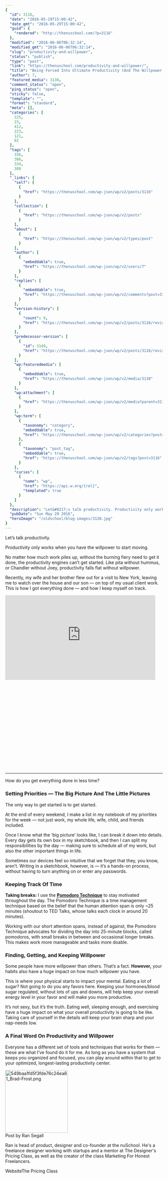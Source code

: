 ```yaml
---
{
  "id": 3116,
  "date": "2016-05-29T15:00:42",
  "date_gmt": "2016-05-29T15:00:42",
  "guid": {
    "rendered": "http://thenuschool.com/?p=3116"
  },
  "modified": "2016-06-06T06:32:14",
  "modified_gmt": "2016-06-06T06:32:14",
  "slug": "productivity-and-willpower",
  "status": "publish",
  "type": "post",
  "link": "https://thenuschool.com/productivity-and-willpower/",
  "title": "Being Forced Into Ultimate Productivity (And The Willpower That Comes With)",
  "author": 7,
  "featured_media": 3138,
  "comment_status": "open",
  "ping_status": "open",
  "sticky": false,
  "template": "",
  "format": "standard",
  "meta": [],
  "categories": [
    225,
    23,
    412,
    223,
    121,
    82
  ],
  "tags": [
    336,
    386,
    334,
    380
  ],
  "_links": {
    "self": [
      {
        "href": "https://thenuschool.com/wp-json/wp/v2/posts/3116"
      }
    ],
    "collection": [
      {
        "href": "https://thenuschool.com/wp-json/wp/v2/posts"
      }
    ],
    "about": [
      {
        "href": "https://thenuschool.com/wp-json/wp/v2/types/post"
      }
    ],
    "author": [
      {
        "embeddable": true,
        "href": "https://thenuschool.com/wp-json/wp/v2/users/7"
      }
    ],
    "replies": [
      {
        "embeddable": true,
        "href": "https://thenuschool.com/wp-json/wp/v2/comments?post=3116"
      }
    ],
    "version-history": [
      {
        "count": 9,
        "href": "https://thenuschool.com/wp-json/wp/v2/posts/3116/revisions"
      }
    ],
    "predecessor-version": [
      {
        "id": 3149,
        "href": "https://thenuschool.com/wp-json/wp/v2/posts/3116/revisions/3149"
      }
    ],
    "wp:featuredmedia": [
      {
        "embeddable": true,
        "href": "https://thenuschool.com/wp-json/wp/v2/media/3138"
      }
    ],
    "wp:attachment": [
      {
        "href": "https://thenuschool.com/wp-json/wp/v2/media?parent=3116"
      }
    ],
    "wp:term": [
      {
        "taxonomy": "category",
        "embeddable": true,
        "href": "https://thenuschool.com/wp-json/wp/v2/categories?post=3116"
      },
      {
        "taxonomy": "post_tag",
        "embeddable": true,
        "href": "https://thenuschool.com/wp-json/wp/v2/tags?post=3116"
      }
    ],
    "curies": [
      {
        "name": "wp",
        "href": "https://api.w.org/{rel}",
        "templated": true
      }
    ]
  },
  "description": "Let&#8217;s talk productivity. Productivity only works when you have the willpower to start moving. No matter how much work piles up, without the burning fiery need to get it done, the productivity engines can&#8217;t get started. Like pita without hummus, or Chandler without Joey, productivity falls flat without willpower. Recently, my wife and her brother [&hellip;]",
  "pubDate": "Sun May 29 2016",
  "heroImage": "/oldschool/blog-images/3138.jpg"
}
---
```


<p>Let&#8217;s talk productivity.</p>
<p>Productivity only works when you have the willpower to start moving.</p>
<p>No matter how much work piles up, without the burning fiery need to get it done, the productivity engines can&#8217;t get started. Like pita without hummus, or Chandler without Joey, productivity falls flat without willpower.</p>
<p>Recently, my wife and her brother flew out for a visit to New York, leaving me to watch over the house and our son &#8212; on top of my usual client work. This is how I got everything done &#8212; and how I keep myself on track.</p>
<p><div class="arve-wrapper" data-mode="normal" data-provider="youtube" id="arve-PzOy2oVkfCw" style="max-width:900px;" itemscope itemtype="http://schema.org/VideoObject"><div class="arve-embed-container" style="padding-bottom:56.250000%"><meta itemprop="embedURL" content="https://www.youtube-nocookie.com/embed/PzOy2oVkfCw?iv_load_policy=3&amp;modestbranding=1&amp;rel=0&amp;autohide=1&amp;playsinline=1&amp;autoplay=0"><iframe allow="accelerometer; autoplay; encrypted-media; gyroscope; picture-in-picture" allowfullscreen class="arve-iframe fitvidsignore" frameborder="0" name sandbox="allow-scripts allow-same-origin allow-presentation allow-popups allow-popups-to-escape-sandbox" scrolling="no" src="https://www.youtube-nocookie.com/embed/PzOy2oVkfCw?iv_load_policy=3&#038;modestbranding=1&#038;rel=0&#038;autohide=1&#038;playsinline=1&#038;autoplay=0" width="480" height="270"></iframe></div></div></p>
<hr />
<p>How do you get everything done in less time?</p>
<h3>Setting Priorities &#8212; The Big Picture And The Little Pictures</h3>
<p>The only way to get started is to get started.</p>
<p>At the end of every weekend, I make a list in my notebook of my priorities for the week &#8212; not just work, my whole life, wife, child, and friends included.</p>
<p>Once I know what the &#8216;big picture&#8217; looks like, I can break it down into details. Every day gets its own box in my sketchbook, and then I can split my responsibilities by the day &#8212; making sure to schedule all of my work, but also the other important things in life.</p>
<p>Sometimes our devices feel so intuitive that we forget that they, you know, aren&#8217;t. Writing in a sketchbook, however, is &#8212; it&#8217;s a hands-on process, without having to turn anything on or enter any passwords.</p>
<h3>Keeping Track Of Time</h3>
<p><strong>Taking breaks:</strong> I use the <a href="http://pomodorotechnique.com/" target="_blank"><strong>Pomodoro Technique</strong></a> to stay motivated throughout the day. The Pomodoro Technique is a time management technique based on the belief that the human attention span is only ~25 minutes (shoutout to TED Talks, whose talks each clock in around 20 minutes).</p>
<p>Working with our short attention spans, instead of against, the Pomodoro Technique advocates for dividing the day into 25-minute blocks, called pomodoros, with small breaks in between and occasional longer breaks. This makes work more manageable and tasks more doable.</p>
<h3>Finding, Getting, and Keeping Willpower</h3>
<p>Some people have more willpower than others. That&#8217;s a fact. <strong>However,</strong> your habits also have a huge impact on how much willpower you have.</p>
<p>This is where your physical starts to impact your mental. Eating a lot of sugar? Not going to do you any favors here. Keeping your hormones/blood sugar regulated, without lots of ups and downs, will help keep your overall energy level in your favor and will make you more productive.</p>
<p>It&#8217;s not sexy, but it&#8217;s the truth. Eating well, sleeping enough, and exercising have a huge impact on what your overall productivity is going to be like. Taking care of yourself in the details will keep your brain sharp and your nap-needs low.</p>
<h3>A Final Word On Productivity and Willpower</h3>
<p>Everyone has a different set of tools and techniques that works for them &#8212; these are what I&#8217;ve found do it for me. As long as you have a system that keeps you organized and focused, you can play around within that to get to your optimized, longest-lasting productivity center.</p>
<p><div class="nuyearpost"><img class="nuyeardesigner" src="https://d1h06o8peg3yk5.cloudfront.net/wp-content/uploads/2015/01/Ran-Segall-Face-Image.jpg" width="200" alt="549baa1fd5f3fde76c24ea81_Brad-Frost.png">
          <div class="nuyeardesignername">Post by Ran Segall</div>
          <p class="postparagraphtext nuyeartext">Ran is head of product, designer and co-founder at the nuSchool. He's a freelance designer working with startups and a mentor at The Designer's Pricing Class, as well as the creator of the class Marketing For Honest Freelancers.</p>
          <div class="nuyearlinkblock"><a target="_blank" style="text-decoration:none" class="nuyearlink" href="http://ransegall.com">Website</a><a target="_blank" style="text-decoration:none" class="nuyearlink" href="http://thenuschool.com/the-pricing-class/?from=blog">The Pricing Class</a>
          </div>
        </div></p>